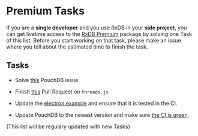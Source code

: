 # Premium Tasks

If you are a **single developer** and you use RxDB in your **side project**, you can get livetime access to the [RxDB Premium](https://rxdb.info/premium.html) package by solving one Task of this list. Before you start working on that task, please make an issue where you tell about the estimated time to finish the task.


## Tasks


- Solve [this](https://github.com/pouchdb/pouchdb/pull/8471) PouchDB issue.
- Finish [this](https://github.com/andywer/threads.js/pull/402) Pull Request on `threads.js`
- Update the [electron example](https://github.com/pubkey/rxdb/tree/master/examples/electron) and ensure that it is tested in the CI.

- Update PouchDB to the newest version and make sure [the CI is green](https://github.com/pubkey/rxdb/pull/3763).

(This list will be regulary updated with new Tasks)
